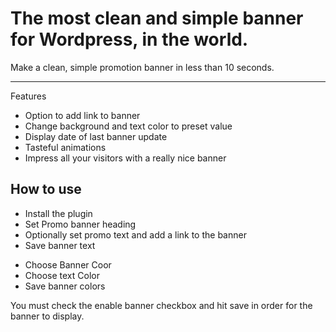 # The most clean and simple banner for Wordpress, in the world.
<p>Make a clean, simple promotion banner in less than 10 seconds.</p>
<hr>
<p>Features</p>
<ul>
  <li>Option to add link to banner</li>
  <li>Change background and text color to preset value</li>
  <li>Display date of last banner update</li>
  <li>Tasteful animations</li>
  <li>Impress all your visitors with a really nice banner</li>
</ul>

<h2>How to use</h2>
<ul>
<li>Install the plugin</li>
<li>Set Promo banner heading</li>
<li>Optionally set promo text and add a link to the banner</li>
<li>Save banner text</li>
</ul>
<ul>
<li>Choose Banner Coor</li>
<li>Choose text Color</li>
<li>Save banner colors</li>
</ul>

</b>You must check the enable banner checkbox and hit save in order for the banner to display.</b>
